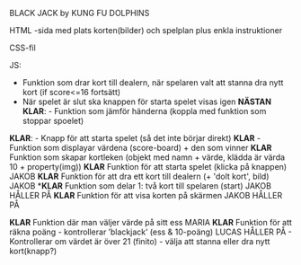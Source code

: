BLACK JACK by KUNG FU DOLPHINS

HTML -sida med plats korten(bilder) och spelplan plus enkla instruktioner

CSS-fil


JS:
- Funktion som drar kort till dealern, när spelaren valt att stanna 
    dra nytt kort (if score<=16 fortsätt)
- När spelet är slut ska knappen för starta spelet visas igen
**NÄSTAN KLAR**: - Funktion som jämför händerna (koppla med funktion som stoppar spoelet)

**KLAR**: - Knapp för att starta spelet (så det inte börjar direkt)
**KLAR** - Funktion som displayar värdena (score-board) + den som vinner
**KLAR** Funktion som skapar kortleken (objekt med namn + värde, klädda är värda 10 + property(img))
**KLAR** Funktion för att starta spelet (klicka på knappen) JAKOB
**KLAR** Funktion för att dra ett kort till dealern (+ 'dolt kort', bild) JAKOB
***KLAR** Funktion som delar 1: två kort till spelaren (start) JAKOB HÅLLER PÅ
**KLAR** Funktion för att visa korten på skärmen JAKOB HÅLLER PÅ

**KLAR** Funktion där man väljer värde på sitt ess MARIA
**KLAR** Funktion för att räkna poäng 
    - kontrollerar ’blackjack’ (ess & 10-poäng) LUCAS HÅLLER PÅ
    - Kontrollerar om värdet är över 21 (finito)
    - välja att stanna eller dra nytt kort(knapp?)

